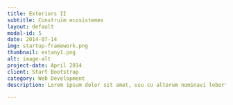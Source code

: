 ```yaml
---
title: Exteriors II
subtitle: Construïm ecosistemes
layout: default
modal-id: 5
date: 2014-07-14
img: startup-framework.png
thumbnail: estany1.png
alt: image-alt
project-date: April 2014
client: Start Bootstrap
category: Web Development
description: Lorem ipsum dolor sit amet, usu cu alterum nominavi lobortis. At duo novum diceret. Tantas apeirian vix et, usu sanctus postulant inciderint ut, populo diceret necessitatibus in vim. Cu eum dicam feugiat noluisse.

---
```


